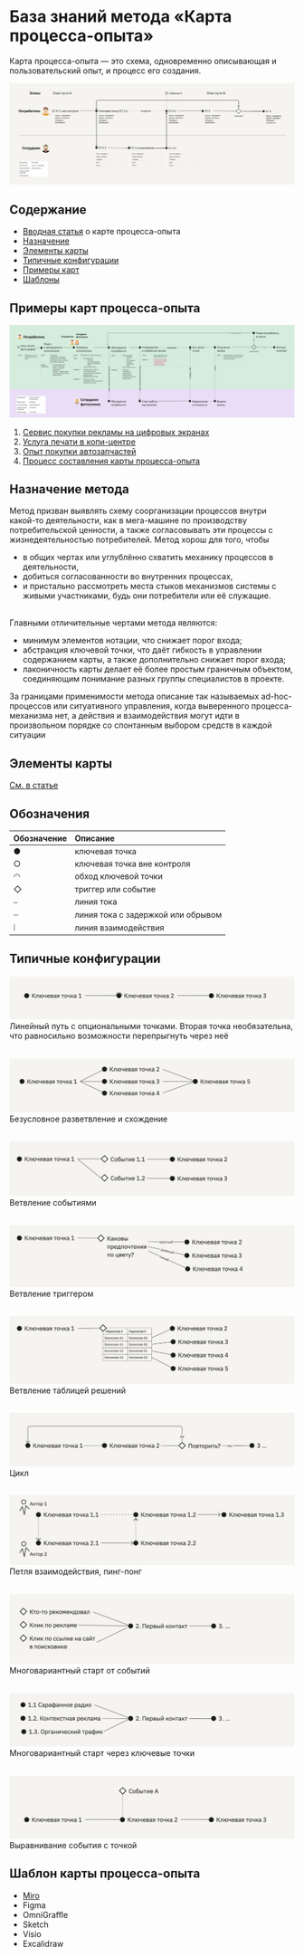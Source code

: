 # База знаний метода «Карта процесса-опыта»

Карта процесса-опыта — это схема, одновременно описывающая и пользовательский опыт, и процесс его создания.

![Шаблон-пример карты процесса-опыта](illustrations/xpm-all-elements-template.jpg)

## Содержание

- [Вводная статья](https://ashapiro.ru/articles/xpm) о карте процесса-опыта
- [Назначение](#purpose)
- [Элементы карты](#elements)
- [Типичные конфигурации](#configurations)
- [Примеры карт](#examples)
- [Шаблоны](#templates)
<!-- - Книга «Карта процесса-опыта. Проектирование механизма услуги». Готовится к изданию... -->

## Примеры карт процесса-опыта <a id="examples"></a>

<a href='xpm-examples/02-xpm-example-printout.pdf'>![Услуга печати в копи-центре](illustrations/02-xpm-example-printout.jpg)</a>

1. [Сервис покупки рекламы на цифровых экранах](xpm-examples/01-xpm-example-advert.pdf)
2. [Услуга печати в копи-центре](xpm-examples/02-xpm-example-printout.pdf)
3. [Опыт покупки автозапчастей](xpm-examples/03-xpm-example-spareparts.pdf)
4. [Процесс составления карты процесса-опыта](xpm-examples/04-xpm-example-xpm-xpm.pdf)

## Назначение метода <a id="purpose"></a>

Метод призван выявлять схему соорганизации процессов внутри какой-то деятельности, как в мега-машине по производству потребительской ценности, а также согласовывать эти процессы с жизнедеятельностью потребителей. Метод хорош для того, чтобы

- в общих чертах или углублённо схватить механику процессов в деятельности,
- добиться согласованности во внутренних процессах,
- и пристально рассмотреть места стыков механизмов системы с живыми участниками, будь они потребители или её служащие.

\
Главными отличительные чертами метода являются:

- минимум элементов нотации, что снижает порог входа;
- абстракция ключевой точки, что даёт гибкость в управлении содержанием карты, а также дополнительно снижает порог входа;
- лаконичность карты делает её более простым граничным объектом, соединяющим понимание разных группы специалистов в проекте.

За границами применимости метода описание так называемых ad-hoc-процессов или ситуативного управления, когда выверенного процесса-механизма нет, а действия и взаимодействия могут идти в произвольном порядке со спонтанным выбором средств в каждой ситуации

## Элементы карты <a id="elements"></a>

[См. в статье](https://ashapiro.ru/articles/xpm)

## Обозначения <a id="notation"></a>

| Обозначение | Описание                           |
| :---------- | :--------------------------------- |
| ●           | ключевая точка                     |
| ○           | ключевая точка вне контроля        |
| ◠           | обход ключевой точки               |
| ◇           | триггер или событие                |
| ⎯           | линия тока                         |
| ┈           | линия тока с задержкой или обрывом |
| ⦙           | линия взаимодействия               |

## Типичные конфигурации <a id="configurations"></a>

![Схема конфигурации](illustrations/config_1.png)
Линейный путь с опциональными точками. Вторая точка необязательна, что равносильно возможности перепрыгнуть через неё

\
![Схема конфигурации](illustrations/config_2.png)
Безусловное разветвление и схождение

\
![Схема конфигурации](illustrations/config_3.png)
Ветвление событиями

\
![Схема конфигурации](illustrations/config_4.png)
Ветвление триггером

\
![Схема конфигурации](illustrations/config_5.png)
Ветвление таблицей решений

\
![Схема конфигурации](illustrations/config_6.png)
Цикл

\
![Схема конфигурации](illustrations/config_7.png)
Петля взаимодействия, пинг-понг

\
![Схема конфигурации](illustrations/config_8.png)
Многовариантный старт от событий

\
![Схема конфигурации](illustrations/config_9.png)
Многовариантный старт через ключевые точки

\
![Схема конфигурации](illustrations/config_10.png)
Выравнивание события с точкой

## Шаблон карты процесса-опыта <a id="templates"></a>

- [Miro](https://miro.com/app/board/uXjVMwD2YBA=/?share_link_id=423535315008)
- Figma
- OmniGraffle
- Sketch
- Visio
- Excalidraw
